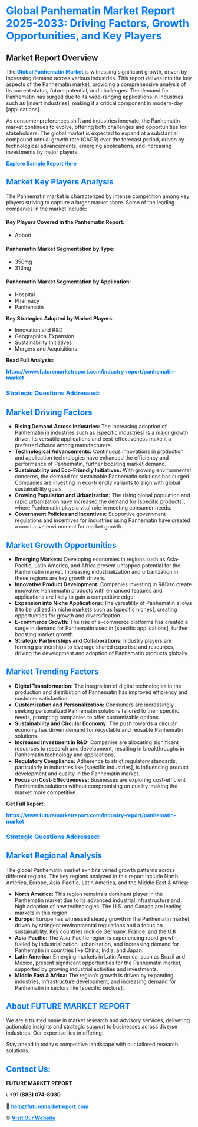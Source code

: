 <h1 style="color: #007BFF;">Global Panhematin Market Report 2025-2033: Driving Factors, Growth Opportunities, and Key Players</h1>

<section id="overview">
<h2>Market Report Overview</h2>
<p>The <a href="https://www.futuremarketreport.com/industry-report/panhematin-market" style="color: #007BFF; text-decoration: none;"><strong>Global Panhematin Market</strong></a> is witnessing significant growth, driven by increasing demand across various industries. This report delves into the key aspects of the Panhematin market, providing a comprehensive analysis of its current status, future potential, and challenges. The demand for Panhematin has surged due to its wide-ranging applications in industries such as [insert industries], making it a critical component in modern-day [applications].</p>
<p>As consumer preferences shift and industries innovate, the Panhematin market continues to evolve, offering both challenges and opportunities for stakeholders. The global market is expected to expand at a substantial compound annual growth rate (CAGR) over the forecast period, driven by technological advancements, emerging applications, and increasing investments by major players.</p>
</section>

<section id="overview">
<p><a href="https://www.futuremarketreport.com/request-sample/reportId=122712" style="color: #007BFF; text-decoration: none;"><strong>Explore Sample Report Here</strong></a></p>
</section>

<section id="key-players">
<h2 style="color: #007BFF;">Market Key Players Analysis</h2>
<p>The Panhematin market is characterized by intense competition among key players striving to capture a larger market share. Some of the leading companies in the market include:</p>
<h4>Key Players Covered in the Panhematin Report:</h4>
<ul><li>Abbott</li></ul>
<h4>Panhematin Market Segmentation by Type:</h4>
<ul><li>350mg</li><li>313mg</li></ul>

<h4>Panhematin Market Segmentation by Application:</h4>
<ul><li>Hospital</li><li>Pharmacy</li><li>Panhematin</li></ul>
<p><strong>Key Strategies Adopted by Market Players:</strong></p>
<ul>
<li>Innovation and R&D</li>
<li>Geographical Expansion</li>
<li>Sustainability Initiatives</li>
<li>Mergers and Acquisitions</li>
</ul>
</section>

<section>
<p><strong>Read Full Analysis: </strong></p><a href="https://www.futuremarketreport.com/industry-report/panhematin-market" style="color: #007BFF; text-decoration: none;"><strong>https://www.futuremarketreport.com/industry-report/panhematin-market</strong></a>
<h3 style="color: #007BFF;">Strategic Questions Addressed:</h3>
</section>

<section id="driving-factors">
<h2 style="color: #007BFF;">Market Driving Factors</h2>
<ul>
<li><strong>Rising Demand Across Industries:</strong> The increasing adoption of Panhematin in industries such as [specific industries] is a major growth driver. Its versatile applications and cost-effectiveness make it a preferred choice among manufacturers.</li>
<li><strong>Technological Advancements:</strong> Continuous innovations in production and application technologies have enhanced the efficiency and performance of Panhematin, further boosting market demand.</li>
<li><strong>Sustainability and Eco-Friendly Initiatives:</strong> With growing environmental concerns, the demand for sustainable Panhematin solutions has surged. Companies are investing in eco-friendly variants to align with global sustainability goals.</li>
<li><strong>Growing Population and Urbanization:</strong> The rising global population and rapid urbanization have increased the demand for [specific products], where Panhematin plays a vital role in meeting consumer needs.</li>
<li><strong>Government Policies and Incentives:</strong> Supportive government regulations and incentives for industries using Panhematin have created a conducive environment for market growth.</li>
</ul>
</section>

<section id="growth-opportunities">
<h2 style="color: #007BFF;">Market Growth Opportunities</h2>
<ul>
<li><strong>Emerging Markets:</strong> Developing economies in regions such as Asia-Pacific, Latin America, and Africa present untapped potential for the Panhematin market. Increasing industrialization and urbanization in these regions are key growth drivers.</li>
<li><strong>Innovative Product Development:</strong> Companies investing in R&D to create innovative Panhematin products with enhanced features and applications are likely to gain a competitive edge.</li>
<li><strong>Expansion into Niche Applications:</strong> The versatility of Panhematin allows it to be utilized in niche markets such as [specific niches], creating opportunities for growth and diversification.</li>
<li><strong>E-commerce Growth:</strong> The rise of e-commerce platforms has created a surge in demand for Panhematin used in [specific applications], further boosting market growth.</li>
<li><strong>Strategic Partnerships and Collaborations:</strong> Industry players are forming partnerships to leverage shared expertise and resources, driving the development and adoption of Panhematin products globally.</li>
</ul>
</section>

<section id="trending-factors">
<h2 style="color: #007BFF;">Market Trending Factors</h2>
<ul>
<li><strong>Digital Transformation:</strong> The integration of digital technologies in the production and distribution of Panhematin has improved efficiency and customer satisfaction.</li>
<li><strong>Customization and Personalization:</strong> Consumers are increasingly seeking personalized Panhematin solutions tailored to their specific needs, prompting companies to offer customizable options.</li>
<li><strong>Sustainability and Circular Economy:</strong> The push towards a circular economy has driven demand for recyclable and reusable Panhematin solutions.</li>
<li><strong>Increased Investment in R&D:</strong> Companies are allocating significant resources to research and development, resulting in breakthroughs in Panhematin technology and applications.</li>
<li><strong>Regulatory Compliance:</strong> Adherence to strict regulatory standards, particularly in industries like [specific industries], is influencing product development and quality in the Panhematin market.</li>
<li><strong>Focus on Cost-Effectiveness:</strong> Businesses are exploring cost-efficient Panhematin solutions without compromising on quality, making the market more competitive.</li>
</ul>
</section>

<section>
<p><strong>Get Full Report: </strong></p><a href="https://www.futuremarketreport.com/industry-report/panhematin-market" style="color: #007BFF; text-decoration: none;"><strong>https://www.futuremarketreport.com/industry-report/panhematin-market</strong></a>
<h3 style="color: #007BFF;">Strategic Questions Addressed:</h3>
</section>


<section id="regional-analysis">
<h2 style="color: #007BFF;">Market Regional Analysis</h2>
<p>The global Panhematin market exhibits varied growth patterns across different regions. The key regions analyzed in this report include North America, Europe, Asia-Pacific, Latin America, and the Middle East & Africa:</p>
<ul>
<li><strong>North America:</strong> This region remains a dominant player in the Panhematin market due to its advanced industrial infrastructure and high adoption of new technologies. The U.S. and Canada are leading markets in this region.</li>
<li><strong>Europe:</strong> Europe has witnessed steady growth in the Panhematin market, driven by stringent environmental regulations and a focus on sustainability. Key countries include Germany, France, and the U.K.</li>
<li><strong>Asia-Pacific:</strong> The Asia-Pacific region is experiencing rapid growth, fueled by industrialization, urbanization, and increasing demand for Panhematin in countries like China, India, and Japan.</li>
<li><strong>Latin America:</strong> Emerging markets in Latin America, such as Brazil and Mexico, present significant opportunities for the Panhematin market, supported by growing industrial activities and investments.</li>
<li><strong>Middle East & Africa:</strong> The region’s growth is driven by expanding industries, infrastructure development, and increasing demand for Panhematin in sectors like [specific sectors].</li>
</ul>
</section>

<footer>
<h2 style="color: #007BFF;">About FUTURE MARKET REPORT</h2>
<p>We are a trusted name in market research and advisory services, delivering actionable insights and strategic support to businesses across diverse industries. Our expertise lies in offering:</p>

<p>Stay ahead in today’s competitive landscape with our tailored research solutions.</p>

<h2 style="color: #007BFF;">Contact Us:</h2>
<p><strong>FUTURE MARKET REPORT</strong></p>
<p>📞 <strong>+91 (883) 074-8030</strong></p>
<p>📧 <strong><a href="mailto:help@futuremarketreport.com" style="color: #007BFF;">help@futuremarketreport.com</a></strong></p>
<p>🌐 <strong><a href="https://www.futuremarketreport.com/" style="color: #007BFF;">Visit Our Website</a></strong></p>
</footer>